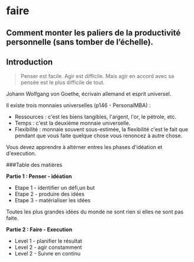 
# faire
## Comment monter les paliers de la productivité personnelle (sans tomber de l’échelle).


## Introduction


> Penser est facile. Agir est difficile. Mais agir en accord avec sa pensée est le plus difficile de tout.

Johann Wolfgang von Goethe, écrivain allemand et esprit universel. 



Il existe trois monnaies universelles  (p146 - PersonalMBA) : 

- Ressources : c'est les biens tangibles, l'argent, l'or, le pétrole, etc. 
- Temps : c'est la deuxième monnaie universelle. 
- Flexibilité : monnaie souvent sous-estimée, la flexibilité c'est le fait que pendant que vous faite quelque chose vous renoncez à autre chose. 


Vous devez apprendre à altérner entres les phases d'idéation et d'execution. 

###Table des matières 

**Partie 1 : Penser - idéation**

- Etape 1 - identifier un défi,un but
- Etape 2 - produire des idées
- Etape 3 - matérialiser les idées


Toutes les plus grandes idées du monde ne sont rien si elles ne sont pas faite. 

**Partie 2 : Faire - Execution**

- Level 1 - planifier le résultat
- Level 2 - agir constamment
- Level 2 - Suivre en continu